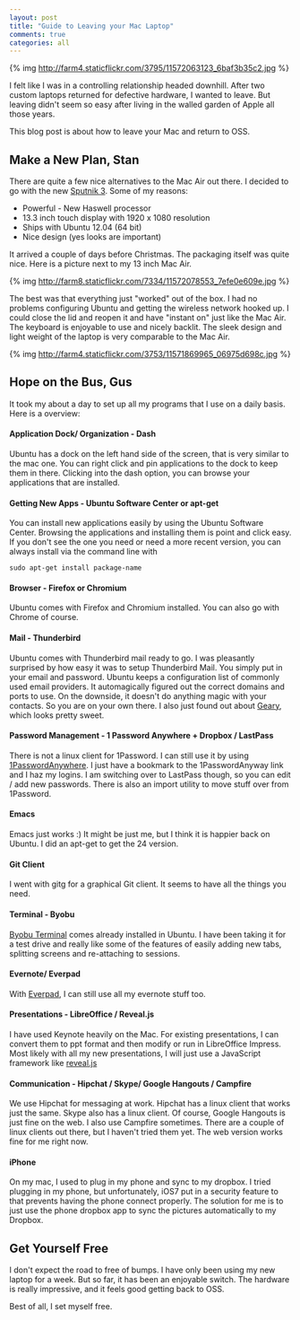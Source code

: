 ```yaml
---
layout: post
title: "Guide to Leaving your Mac Laptop"
comments: true
categories: all
---
```


{% img http://farm4.staticflickr.com/3795/11572063123_6baf3b35c2.jpg %}

I felt like I was in a controlling relationship headed downhill.
After two custom laptops returned for defective hardware, I wanted to
leave.  But leaving didn't seem so easy after living in the walled
garden of Apple all those years.

This blog post is about how to leave your Mac and return to OSS.

## Make a New Plan, Stan

There are quite a few nice alternatives to the Mac Air out there.
I decided to go with the new
[Sputnik 3](http://www.dell.com/us/business/p/xps-13-linux/pd).
Some of my reasons:

* Powerful - New Haswell processor
* 13.3 inch touch display with 1920 x 1080 resolution
* Ships with Ubuntu 12.04 (64 bit)
* Nice design (yes looks are important)

It arrived a couple of days before Christmas. The packaging itself
was quite nice.  Here is a picture next
to my 13 inch Mac Air.

{% img http://farm8.staticflickr.com/7334/11572078553_7efe0e609e.jpg %}

The best was that everything just "worked" out of the box.
I had no problems configuring Ubuntu and getting the wireless network
hooked up.  I could close the lid and reopen it and have "instant on"
just like the Mac Air.  The keyboard is enjoyable to use and nicely
backlit.  The sleek design and light weight of the laptop is very
comparable to the Mac Air.

{% img  http://farm4.staticflickr.com/3753/11571869965_06975d698c.jpg %}

## Hope on the Bus, Gus

It took my about a day to set up all my programs that I use on a daily
basis.
Here is a overview:

#### Application Dock/ Organization - Dash
Ubuntu has a dock on the left hand side of the screen, that is very
similar to the mac one.  You can right click and pin applications to
the dock to keep them in there. Clicking into the dash option, you can
browse your applications that are installed.

#### Getting New Apps - Ubuntu Software Center or apt-get
You can install new applications easily by using the Ubuntu Software
Center.  Browsing the applications and installing them is point and
click easy. If you don't see the one you need or need a more recent
version, you can always install via the command line with

    sudo apt-get install package-name

#### Browser - Firefox or Chromium
Ubuntu comes with Firefox and Chromium installed.
You can also go with Chrome of course.


#### Mail - Thunderbird
Ubuntu comes with Thunderbird mail ready to go.
I was pleasantly surprised by how easy it was to setup Thunderbird
Mail.  You simply put in your email and password.  Ubuntu keeps a
configuration list of commonly used email providers.  It automagically
figured out the correct domains and ports to use. On the downside, it
doesn't do anything magic with your contacts. So you are on your own
there.  I also just found out about
[Geary](http://www.omgubuntu.co.uk/2013/10/geary-0-4-released-with-new-look-new-features),
which looks pretty sweet.

#### Password Management - 1 Password Anywhere + Dropbox / LastPass
There is not a linux client for 1Password. I can still use it by using
[1PasswordAnywhere](http://help.agilebits.com/1Password3/1passwordanywhere.html).
I just have a bookmark to the 1PasswordAnyway link and I haz my
logins. I am switching over to LastPass though, so you can edit / add
new passwords. There is also an import utility to move stuff over from 1Password.

#### Emacs
Emacs just works :)
It might be just me, but I think it is happier back on Ubuntu.
I did an apt-get to get the 24 version.

#### Git Client
I went with gitg for a graphical Git client. It seems to have all the
things you need.

#### Terminal - Byobu
[Byobu Terminal](http://byobu.co/) comes already installed in Ubuntu. I have been taking
it for a test drive and really like some of the features of easily
adding new tabs, splitting screens and re-attaching to sessions.

#### Evernote/ Everpad
With
[Everpad](http://www.omgubuntu.co.uk/2012/09/use-evernote-in-ubuntu-with-everpad),
I can still use all my evernote stuff too.

#### Presentations - LibreOffice / Reveal.js
I have used Keynote heavily on the Mac.  For existing presentations, I
can convert them to ppt format and then modify or run in LibreOffice
Impress. Most likely with all my new presentations, I will just use a
JavaScript framework like [reveal.js](http://lab.hakim.se/reveal-js/#/)


#### Communication - Hipchat / Skype/ Google Hangouts / Campfire
We use Hipchat for messaging at work.  Hipchat has a linux client
that works just the same.  Skype also has a linux client.  Of course,
Google Hangouts is just fine on the web.  I also use Campfire
sometimes. There are a couple of linux clients out there, but I
haven't tried them yet.  The web version works fine for me right now.

#### iPhone
On my mac, I used to plug in my phone and sync to my dropbox.  I tried
plugging in my phone, but unfortunately, iOS7 put in a security
feature to that prevents having the phone connect properly.  The
solution for me is to just use the phone dropbox app to sync the
pictures automatically to my Dropbox.


## Get Yourself Free
I don't expect the road to free of bumps.  I have only been using my
new laptop for a week.  But so far, it has been an enjoyable switch.
The hardware is really impressive, and it feels good getting back to
OSS.

Best of all, I set myself free.
